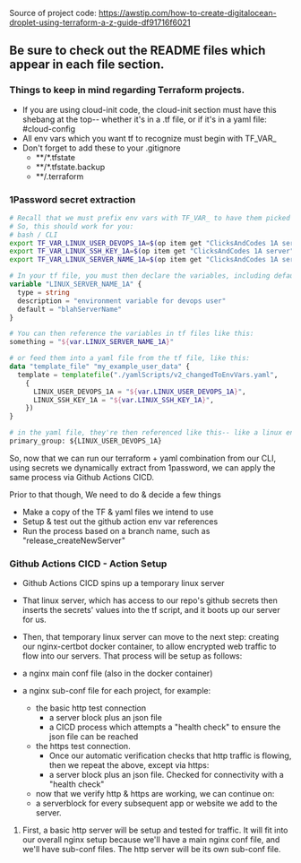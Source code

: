 Source of project code:
https://awstip.com/how-to-create-digitalocean-droplet-using-terraform-a-z-guide-df91716f6021

## Be sure to check out the README files which appear in each file section.


### Things to keep in mind regarding Terraform projects.

- If you are using cloud-init code, the cloud-init section must have this shebang at the top-- whether it's in a .tf file, or if it's in a yaml file:  #cloud-config
- All env vars which you want tf to recognize must begin with TF_VAR_
- Don't forget to add these to your .gitignore
  - **/*.tfstate
  - **/*.tfstate.backup
  - **/.terraform

### 1Password secret extraction

```bash
# Recall that we must prefix env vars with TF_VAR_ to have them picked up by Terraform.
# So, this should work for you:
# bash / CLI
export TF_VAR_LINUX_USER_DEVOPS_1A=$(op item get "ClicksAndCodes 1A server" --fields label=LINUX_USER_DEVOPS_1A) &&
export TF_VAR_LINUX_SSH_KEY_1A=$(op item get "ClicksAndCodes 1A server" --fields label=LINUX_SSH_KEY_1A) &&
export TF_VAR_LINUX_SERVER_NAME_1A=$(op item get "ClicksAndCodes 1A server" --fields label=LINUX_SERVER_NAME_1A)

```

```terraform
# In your tf file, you must then declare the variables, including defaults, in this sort of way:
variable "LINUX_SERVER_NAME_1A" {
  type = string
  description = "environment variable for devops user"
  default = "blahServerName"
}

# You can then reference the variables in tf files like this:
something = "${var.LINUX_SERVER_NAME_1A}"

# or feed them into a yaml file from the tf file, like this:
data "template_file" "my_example_user_data" {
  template = templatefile("./yamlScripts/v2_changedToEnvVars.yaml", 
    {
      LINUX_USER_DEVOPS_1A = "${var.LINUX_USER_DEVOPS_1A}",
      LINUX_SSH_KEY_1A = "${var.LINUX_SSH_KEY_1A}",
    })
}

# in the yaml file, they're then referenced like this-- like a linux env var item:
primary_group: ${LINUX_USER_DEVOPS_1A}

```

So, now that we can run our terraform + yaml combination from our CLI, using secrets we dynamically extract from 1password, we can apply the same process via Github Actions CICD.

Prior to that though, We need to do & decide a few things

- Make a copy of the TF & yaml files we intend to use
- Setup & test out the github action env var references
- Run the process based on a branch name, such as "release_createNewServer"


### Github Actions CICD - Action Setup
- Github Actions CICD spins up a temporary linux server
- That linux server, which has access to our repo's github secrets then inserts the secrets' values into the tf script, and it boots up our server for us.
- Then, that temporary linux server can move to the next step: creating our nginx-certbot docker container, to allow encrypted web traffic to flow into our servers.  That process will be setup as follows:

- a nginx main conf file (also in the docker container)
- a nginx sub-conf file for each project, for example:
  - the basic http test connection
    - a server block plus an json file
    - a CICD process which attempts a "health check" to ensure the json file can be reached
  - the https test connection.
    - Once our automatic verification checks that http traffic is flowing, then we repeat the above, except via https:
    -  a server block plus an json file.  Checked for connectivity with a "health check"
  - now that we verify http & https are working, we can continue on:
  - a serverblock for every subsequent app or website we add to the server.

1. First, a basic http server will be setup and tested for traffic.  It will fit into our overall nginx setup because we'll have a main nginx conf file, and we'll have sub-conf files.  The http server will be its own sub-conf file.